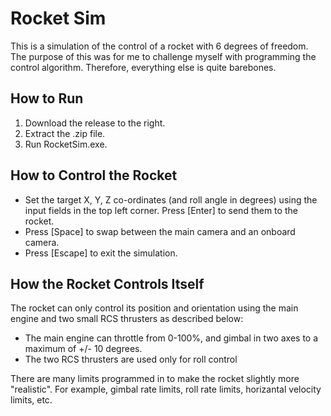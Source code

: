 Rocket Sim
==========

This is a simulation of the control of a rocket with 6 degrees of freedom.
The purpose of this was for me to challenge myself with programming the control algorithm. Therefore, everything else is quite barebones.

How to Run
----------
1. Download the release to the right.
2. Extract the .zip file.
3. Run RocketSim.exe.

How to Control the Rocket
-------------------------
- Set the target X, Y, Z co-ordinates (and roll angle in degrees) using the input fields in the top left corner. Press [Enter] to send them to the rocket.
- Press [Space] to swap between the main camera and an onboard camera.
- Press [Escape] to exit the simulation.

How the Rocket Controls Itself
------------------------------
The rocket can only control its position and orientation using the main engine and two small RCS thrusters as described below:
- The main engine can throttle from 0-100%, and gimbal in two axes to a maximum of +/- 10 degrees.
- The two RCS thrusters are used only for roll control


There are many limits programmed in to make the rocket slightly more "realistic". For example, gimbal rate limits, roll rate limits, horizantal velocity limits, etc.
